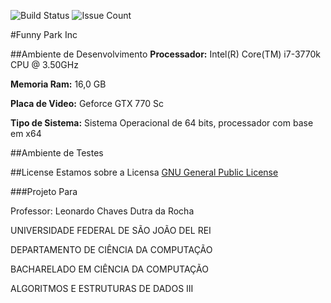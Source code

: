 ![Build Status](https://travis-ci.org/HigorAlves/Funny_Park_inc.svg?branch=master)
![Issue Count](https://codeclimate.com/repos/57d9c4cfc49d1d38b9000366/badges/e65f00d4c63ef2d38315/issue_count.svg)

#Funny Park Inc

##Ambiente de Desenvolvimento
 **Processador:** Intel(R) Core(TM) i7-3770k CPU @ 3.50GHz
 
 **Memoria Ram:** 16,0 GB
 
 **Placa de Video:** Geforce GTX 770 Sc
 
 **Tipo de Sistema:** Sistema Operacional de 64 bits, processador com base em x64
 
##Ambiente de Testes

##License
 Estamos sobre a Licensa [GNU General Public License](https://www.gnu.org/licenses/gpl-3.0.html)
 
###Projeto Para
 
Professor: Leonardo Chaves Dutra da Rocha

UNIVERSIDADE FEDERAL DE SÃO JOÃO DEL REI

DEPARTAMENTO DE CIÊNCIA DA COMPUTAÇÃO

BACHARELADO EM CIÊNCIA DA COMPUTAÇÃO

ALGORITMOS E ESTRUTURAS DE DADOS III
